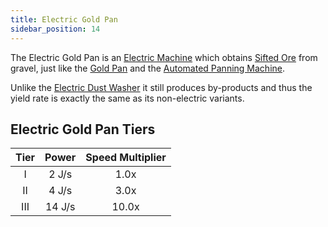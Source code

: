 ```yaml
---
title: Electric Gold Pan
sidebar_position: 14
---
```


The Electric Gold Pan is an [Electric Machine](Electric-Machines) which obtains [Sifted Ore](Sifted-Ore) from gravel, just like the [Gold Pan](Gold-Pan) and the [Automated Panning Machine](Automated-Panning-Machine).

Unlike the [Electric Dust Washer](Electric-Dust-Washer) it still produces by-products and thus the yield rate is exactly the same as its non-electric variants.

## Electric Gold Pan Tiers

| Tier | Power  | Speed Multiplier |
|:----:|:------:|:----------------:|
|  I   | 2 J/s  |       1.0x       |
|  II  | 4 J/s  |       3.0x       |
| III  | 14 J/s |      10.0x       |
